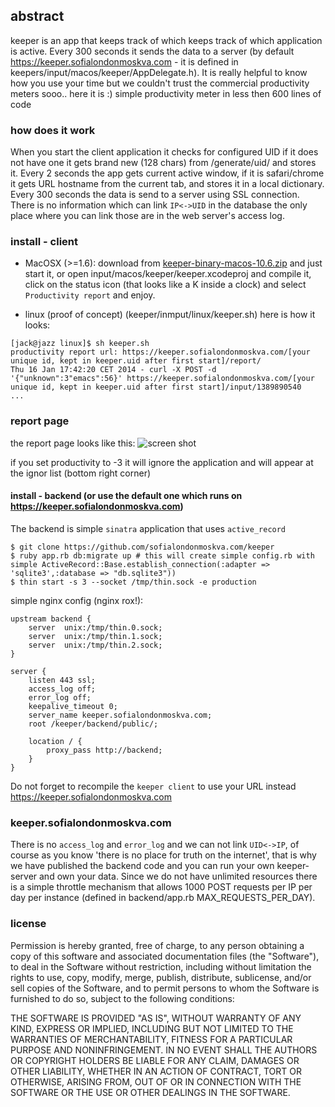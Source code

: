 ## abstract
keeper is an app that keeps track of which keeps track of which application is active. Every 300 seconds it sends the data to a server (by default https://keeper.sofialondonmoskva.com - it is defined in keepers/input/macos/keeper/AppDelegate.h). It is really helpful to know how you use your time but we couldn't trust the commercial productivity meters sooo.. here it is :) simple productivity meter in less then 600 lines of code

### how does it work
When you start the client application it checks for configured UID if it does not have one it gets brand new (128 chars) from /generate/uid/ and stores it.
Every 2 seconds the app gets current active window, if it is safari/chrome it gets URL hostname from the current tab, and stores it in a local dictionary. Every 300 seconds the data is send to a server using SSL connection. There is no information which can link `IP<->UID` in the database the only place where you can link those are in the web server's access log.

### install - client

* MacOSX (>=1.6): download from [keeper-binary-macos-10.6.zip](https://github.com/sofialondonmoskva/keeper/raw/master/input/macos/keeper/keeper-binary-macos-10.6.zip) and just start it, or open input/macos/keeper/keeper.xcodeproj and compile it, click on the status icon (that looks like a K inside a clock) and select `Productivity report` and enjoy.

* linux (proof of concept) (keeper/inmput/linux/keeper.sh)
here is how it looks:

```
[jack@jazz linux]$ sh keeper.sh
productivity report url: https://keeper.sofialondonmoskva.com/[your unique id, kept in keeper.uid after first start]/report/
Thu 16 Jan 17:42:20 CET 2014 - curl -X POST -d '{"unknown":3"emacs":56}' https://keeper.sofialondonmoskva.com/[your unique id, kept in keeper.uid after first start]/input/1389890540
...

```

### report page

the report page looks like this:
![screen shot](https://raw.github.com/sofialondonmoskva/keeper/master/screen.png "screen shot")

if you set productivity to -3 it will ignore the application and will appear at the ignor list (bottom right corner)

#### install - backend (or use the default one which runs on https://keeper.sofialondonmoskva.com)

The backend is simple `sinatra` application that uses `active_record`
```
$ git clone https://github.com/sofialondonmoskva.com/keeper
$ ruby app.rb db:migrate up # this will create simple config.rb with simple ActiveRecord::Base.establish_connection(:adapter => 'sqlite3',:database => "db.sqlite3"))
$ thin start -s 3 --socket /tmp/thin.sock -e production 
```

simple nginx config (nginx rox!):

```
upstream backend {
	server	unix:/tmp/thin.0.sock;
	server	unix:/tmp/thin.1.sock;
	server	unix:/tmp/thin.2.sock;
}

server {
    listen 443 ssl;
    access_log off;
    error_log off;
    keepalive_timeout 0;
    server_name keeper.sofialondonmoskva.com;
    root /keeper/backend/public/;

	location / {
		proxy_pass http://backend;
	}
}
```
Do not forget to recompile the `keeper client` to use your URL instead https://keeper.sofialondonmoskva.com

### keeper.sofialondonmoskva.com
There is no `access_log` and `error_log` and we can not link `UID<->IP`, of course as you know 'there is no place for truth on the internet', that is why we have published the backend code and you can run your own keeper-server and own your data. Since we do not have unlimited resources there is a simple throttle mechanism that allows 1000 POST requests per IP per day per instance (defined in backend/app.rb MAX_REQUESTS_PER_DAY).

### license
Permission is hereby granted, free of charge, to any person obtaining a copy of this software and associated documentation files (the "Software"), to deal in the Software without restriction, including without limitation the rights to use, copy, modify, merge, publish, distribute, sublicense, and/or sell copies of the Software, and to permit persons to whom the Software is furnished to do so, subject to the following conditions:

THE SOFTWARE IS PROVIDED "AS IS", WITHOUT WARRANTY OF ANY KIND, EXPRESS OR IMPLIED, INCLUDING BUT NOT LIMITED TO THE WARRANTIES OF MERCHANTABILITY, FITNESS FOR A PARTICULAR PURPOSE AND NONINFRINGEMENT. IN NO EVENT SHALL THE AUTHORS OR COPYRIGHT HOLDERS BE LIABLE FOR ANY CLAIM, DAMAGES OR OTHER LIABILITY, WHETHER IN AN ACTION OF CONTRACT, TORT OR OTHERWISE, ARISING FROM, OUT OF OR IN CONNECTION WITH THE SOFTWARE OR THE USE OR OTHER DEALINGS IN THE SOFTWARE.
